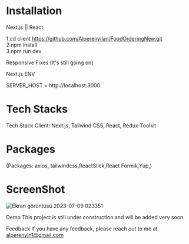
# Installation 


Next.js || React

1.cd client https://github.com/Alperenyilan/FoodOrderingNew.git </br>
2.npm install </br>
3.npm run dev </br>

Responsive Fixes (It's still going on)



Next.js ENV

SERVER_HOST = http://localhost:3000

# Tech Stacks
Tech Stack Client: Next.js, Tailwind CSS, React, Redux-Toolkit

# Packages
(Packages: axios, tailwindcss,ReactSlick,React Formik,Yup,)

# ScreenShot
![Ekran görüntüsü 2023-07-09 023351](https://github.com/Alperenyilan/FoodOrderingNew/assets/49797242/04a03826-9fa0-432d-911e-224700dfb384)


Demo This project is still under construction and will be added very soon

Feedback If you have any feedback, please reach out to me at alperenyln1@gmail.com
